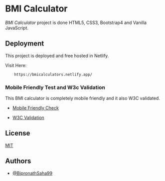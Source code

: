 
# BMI Calculator

*_BMI Calculator_*  project is done HTML5, CSS3, Bootstrap4 and Vanilla JavaScript.



## Deployment

This project is deployed and free hosted in Netlify.

Visit Here:

```bash 
    https://bmicalculators.netlify.app/
```

### Mobile Friendly Test  and W3c Validation 

This BMI calculator is completely mobile friendly and it also W3C validated.

- [Mobile Friendly Check](https://search.google.com/test/mobile-friendly?id=cyumpuxLXMpu0WvhySuwgQ)

- [W3C Validation](https://validator.w3.org/nu/?doc=https%3A%2F%2Fbmicalculators.netlify.app%2F)

## License

[MIT](https://github.com/BipronathSaha99/bmicalculator/blob/main/LICENSE)


## Authors

- [@BipronathSaha99](https://github.com/BipronathSaha99/)

  
